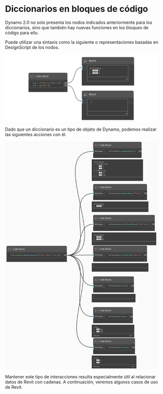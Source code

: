 # Diccionarios en bloques de código

Dynamo 2.0 no solo presenta los nodos indicados anteriormente para los diccionarios, sino que también hay nuevas funciones en los bloques de código para ello.

Puede utilizar una sintaxis como la siguiente o representaciones basadas en DesignScript de los nodos.

![](<../images/5-5/3/dictionaries in cb - syntax (1).jpg>)

Dado que un diccionario es un tipo de objeto de Dynamo, podemos realizar las siguientes acciones con él.

![](<../images/5-5/3/dictionaries in cb - actions with code blocks.jpg>)

Mantener este tipo de interacciones resulta especialmente útil al relacionar datos de Revit con cadenas. A continuación, veremos algunos casos de uso de Revit.
